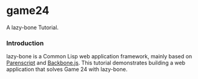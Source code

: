 game24
======

A lazy-bone Tutorial.

### Introduction

lazy-bone is a Common Lisp web application framework, mainly based on [Parenscript](http://common-lisp.net/project/parenscript/) and [Backbone.js](http://backbonejs.org/). This tutorial demonstrates building a web application that solves Game 24 with lazy-bone. 
